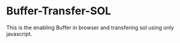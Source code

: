 # Buffer-Transfer-SOL
This is the enabling Buffer in browser and transfering sol using only javascript.
